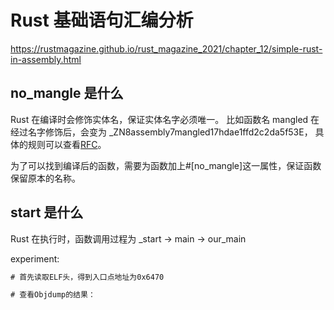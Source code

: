 # Rust 基础语句汇编分析

https://rustmagazine.github.io/rust_magazine_2021/chapter_12/simple-rust-in-assembly.html

## no_mangle 是什么

Rust 在编译时会修饰实体名，保证实体名字必须唯一。
比如函数名 mangled 在经过名字修饰后，会变为 \_ZN8assembly7mangled17hdae1ffd2c2da5f53E，
具体的规则可以查看[RFC](https://rust-lang.github.io/rfcs/2603-rust-symbol-name-mangling-v0.html)。

为了可以找到编译后的函数，需要为函数加上#[no_mangle]这一属性，保证函数保留原本的名称。

## start 是什么

Rust 在执行时，函数调用过程为 \_start -> main -> our_main

experiment:

```rs
# 首先读取ELF头，得到入口点地址为0x6470

# 查看Objdump的结果：
```
